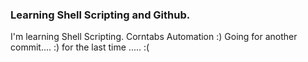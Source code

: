 ### Learning Shell Scripting and Github.
I'm learning Shell Scripting. 
Corntabs
Automation :) 
Going for another commit.... :)
for the last time ..... :( 